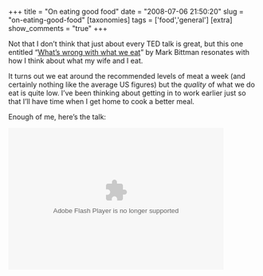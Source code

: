 +++
title = "On eating good food"
date = "2008-07-06 21:50:20"
slug = "on-eating-good-food"
[taxonomies]
tags = ['food','general']
[extra]
show_comments = "true"
+++

Not that I don’t think that just about every TED talk is great, but this one entitled “[What’s wrong with what we eat](http://www.ted.com/index.php/talks/mark_bittman_on_what_s_wrong_with_what_we_eat.html)” by Mark Bittman resonates with how I think about what my wife and I eat.

It turns out we eat around the recommended levels of meat a week (and certainly nothing like the average US figures) but the *quality* of what we do eat is quite low. I’ve been thinking about getting in to work earlier just so that I’ll have time when I get home to cook a better meal.

Enough of me, here’s the talk:

<object data="http://static.videoegg.com/ted2/flash/loader.swf?Quality=High&file=http://static.videoegg.com/ted/movies/MarkBittman_2007P_high.flv&allowFullscreen=true" height="285" type="application/x-shockwave-flash" width="432"></object>
